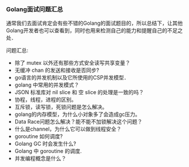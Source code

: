 ### Golang面试问题汇总

通常我们去面试肯定会有些不错的Golang的面试题目的，所以总结下，让其他Golang开发者也可以查看到，同时也用来检测自己的能力和提醒自己的不足之处．

问题汇总:
* 除了 mutex 以外还有那些方式安全读写共享变量？
* 无缓冲 chan 的发送和接收是否同步?
* go语言的并发机制以及它所使用的CSP并发模型．
* golang 中常用的并发模式？
* JSON 标准库对 nil slice 和 空 slice 的处理是一致的吗？　
* 协程，线程，进程的区别。
* 互斥锁，读写锁，死锁问题是怎么解决。
* golang的内存模型，为什么小对象多了会造成gc压力。
* Data Race问题怎么解决？能不能不加锁解决这个问题？
* 什么是channel，为什么它可以做到线程安全？
* goroutine 如何调度?
* Golang GC 时会发生什么?
* Golang 中 goroutine 的调度.
* 并发编程概念是什么？
